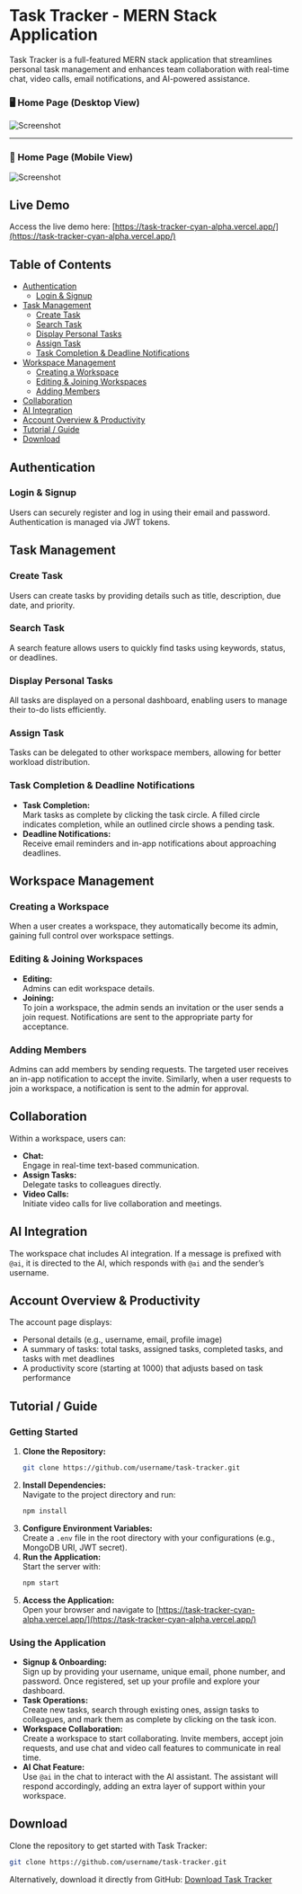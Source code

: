 
# Task Tracker - MERN Stack Application

Task Tracker is a full-featured MERN stack application that streamlines personal task management and enhances team collaboration with real-time chat, video calls, email notifications, and AI-powered assistance.

### 🖥️ Home Page (Desktop View)

![Screenshot](https://firebasestorage.googleapis.com/v0/b/ecommerce-ab165.appspot.com/o/Screenshot%202025-04-05%20232047.png?alt=media&token=96c566c7-d08b-4a3f-8176-e4be91852ee0)

---

### 📱 Home Page (Mobile View)

![Screenshot](https://firebasestorage.googleapis.com/v0/b/ecommerce-ab165.appspot.com/o/Screenshot%202025-04-05%20233136.png?alt=media&token=e556a95d-c246-4511-8c2d-8ad1970fb907)


## Live Demo
Access the live demo here: [https://task-tracker-cyan-alpha.vercel.app/](https://task-tracker-cyan-alpha.vercel.app/)

## Table of Contents
- [Authentication](#authentication)
  - [Login & Signup](#login--signup)
- [Task Management](#task-management)
  - [Create Task](#create-task)
  - [Search Task](#search-task)
  - [Display Personal Tasks](#display-personal-tasks)
  - [Assign Task](#assign-task)
  - [Task Completion & Deadline Notifications](#task-completion--deadline-notifications)
- [Workspace Management](#workspace-management)
  - [Creating a Workspace](#creating-a-workspace)
  - [Editing & Joining Workspaces](#editing--joining-workspaces)
  - [Adding Members](#adding-members)
- [Collaboration](#collaboration)
- [AI Integration](#ai-integration)
- [Account Overview & Productivity](#account-overview--productivity)
- [Tutorial / Guide](#tutorial--guide)
- [Download](#download)

## Authentication

### Login & Signup
Users can securely register and log in using their email and password. Authentication is managed via JWT tokens.

## Task Management

### Create Task
Users can create tasks by providing details such as title, description, due date, and priority.

### Search Task
A search feature allows users to quickly find tasks using keywords, status, or deadlines.

### Display Personal Tasks
All tasks are displayed on a personal dashboard, enabling users to manage their to-do lists efficiently.

### Assign Task
Tasks can be delegated to other workspace members, allowing for better workload distribution.

### Task Completion & Deadline Notifications
- **Task Completion:**  
  Mark tasks as complete by clicking the task circle. A filled circle indicates completion, while an outlined circle shows a pending task.
- **Deadline Notifications:**  
  Receive email reminders and in-app notifications about approaching deadlines.

## Workspace Management

### Creating a Workspace
When a user creates a workspace, they automatically become its admin, gaining full control over workspace settings.

### Editing & Joining Workspaces
- **Editing:**  
  Admins can edit workspace details.
- **Joining:**  
  To join a workspace, the admin sends an invitation or the user sends a join request. Notifications are sent to the appropriate party for acceptance.

### Adding Members
Admins can add members by sending requests. The targeted user receives an in-app notification to accept the invite. Similarly, when a user requests to join a workspace, a notification is sent to the admin for approval.

## Collaboration

Within a workspace, users can:
- **Chat:**  
  Engage in real-time text-based communication.
- **Assign Tasks:**  
  Delegate tasks to colleagues directly.
- **Video Calls:**  
  Initiate video calls for live collaboration and meetings.

## AI Integration

The workspace chat includes AI integration. If a message is prefixed with `@ai`, it is directed to the AI, which responds with `@ai` and the sender’s username.

## Account Overview & Productivity

The account page displays:
- Personal details (e.g., username, email, profile image)
- A summary of tasks: total tasks, assigned tasks, completed tasks, and tasks with met deadlines
- A productivity score (starting at 1000) that adjusts based on task performance

## Tutorial / Guide

### Getting Started
1. **Clone the Repository:**  
   ```bash
   git clone https://github.com/username/task-tracker.git
   ```
2. **Install Dependencies:**  
   Navigate to the project directory and run:
   ```bash
   npm install
   ```
3. **Configure Environment Variables:**  
   Create a `.env` file in the root directory with your configurations (e.g., MongoDB URI, JWT secret).
4. **Run the Application:**  
   Start the server with:
   ```bash
   npm start
   ```
5. **Access the Application:**  
   Open your browser and navigate to [https://task-tracker-cyan-alpha.vercel.app/](https://task-tracker-cyan-alpha.vercel.app/)

### Using the Application
- **Signup & Onboarding:**  
  Sign up by providing your username, unique email, phone number, and password. Once registered, set up your profile and explore your dashboard.
- **Task Operations:**  
  Create new tasks, search through existing ones, assign tasks to colleagues, and mark them as complete by clicking on the task icon.
- **Workspace Collaboration:**  
  Create a workspace to start collaborating. Invite members, accept join requests, and use chat and video call features to communicate in real time.
- **AI Chat Feature:**  
  Use `@ai` in the chat to interact with the AI assistant. The assistant will respond accordingly, adding an extra layer of support within your workspace.

## Download

Clone the repository to get started with Task Tracker:
```bash
git clone https://github.com/username/task-tracker.git
```

Alternatively, download it directly from GitHub: [Download Task Tracker](https://github.com/shaikhsiddique/Task_Tracker)
